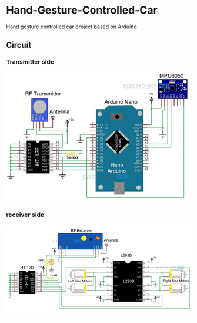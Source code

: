 # Hand-Gesture-Controlled-Car
Hand gesture controlled car project based on Arduino


## Circuit 

### Transmitter side

![transmitter-side](pics/transmitter-side.png "Transmitter side")

### receiver side

![receiver-side](pics/receiver-side.png "Receiver side")

